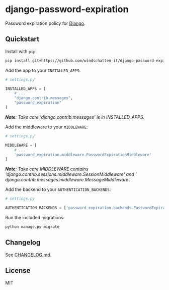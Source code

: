 # django-password-expiration

Password expiration policy for [Django](https://docs.djangoproject.com/en/3.2/).

## Quickstart

Install with `pip`:

```bash
pip install git+https://github.com/windschatten-it/django-password-expiration.git
```

Add the app to your `INSTALLED_APPS`:

```python
# settings.py

INSTALLED_APPS = [
    # ...
    "django.contrib.messages",
    "password_expiration"
]
```

_**Note**: Take care 'django.contrib.messages' is in INSTALLED_APPS._

Add the middleware to your `MIDDLEWARE`:

```python
# settings.py

MIDDLEWARE = [
    # ...
    'password_expiration.middleware.PasswordExpirationMiddleware'
]
```
_**Note**: Take care MIDDLEWARE contains 'django.contrib.sessions.middleware.SessionMiddleware' and '
django.contrib.messages.middleware.MessageMiddleware'._

Add the backend to your `AUTHENTICATION_BACKENDS`:

```python
# settings.py

AUTHENTICATION_BACKENDS = ['password_expiration.backends.PasswordExpirationBackend']
```


Run the included migrations:

```bash
python manage.py migrate
```

## Changelog

See [CHANGELOG.md](https://github.com/windschatten-it/django-password-expiration/tree/master/CHANGELOG.md).

## License

MIT